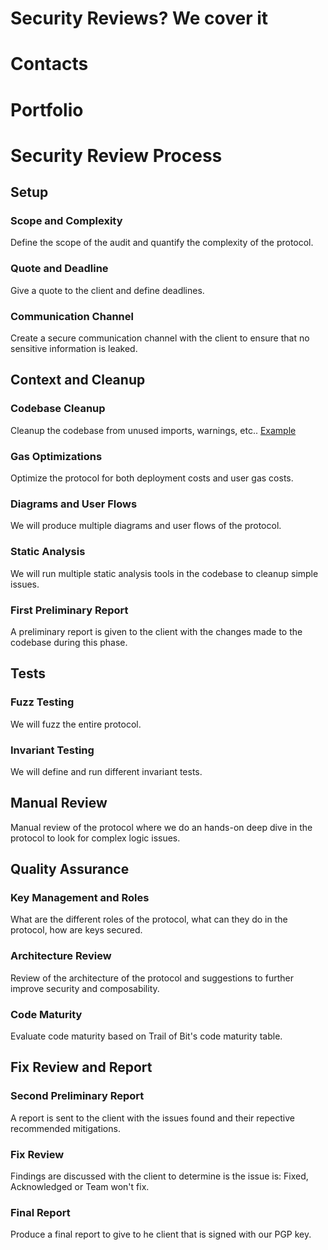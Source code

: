 # Security Reviews? We cover it

# Contacts

# Portfolio

# Security Review Process
## Setup
### Scope and Complexity
Define the scope of the audit and quantify the complexity of the protocol.
### Quote and Deadline
Give a quote to the client and define deadlines.
### Communication Channel
Create a secure communication channel with the client to ensure that no sensitive information is leaked.

## Context and Cleanup
### Codebase Cleanup
Cleanup the codebase from unused imports, warnings, etc.. [Example](https://www.rareskills.io/post/solidity-style-guide)
### Gas Optimizations
Optimize the protocol for both deployment costs and user gas costs.
### Diagrams and User Flows
We will produce multiple diagrams and user flows of the protocol.
### Static Analysis
We will run multiple static analysis tools in the codebase to cleanup simple issues. 
### First Preliminary Report
A preliminary report is given to the client with the changes made to the codebase during this phase.

## Tests
### Fuzz Testing
We will fuzz the entire protocol.
### Invariant Testing
We will define and run different invariant tests.

## Manual Review
Manual review of the protocol where we do an hands-on deep dive in the protocol to look for complex logic issues.

## Quality Assurance
### Key Management and Roles
What are the different roles of the protocol, what can they do in the protocol, how are keys secured.
### Architecture Review
Review of the architecture of the protocol and suggestions to further improve security and composability.
### Code Maturity
Evaluate code maturity based on Trail of Bit's code maturity table.

## Fix Review and Report
### Second Preliminary Report
A report is sent to the client with the issues found and their repective recommended mitigations. 
### Fix Review
Findings are discussed with the client to determine is the issue is: Fixed, Acknowledged or Team won't fix.
### Final Report
Produce a final report to give to he client that is signed with our PGP key.
